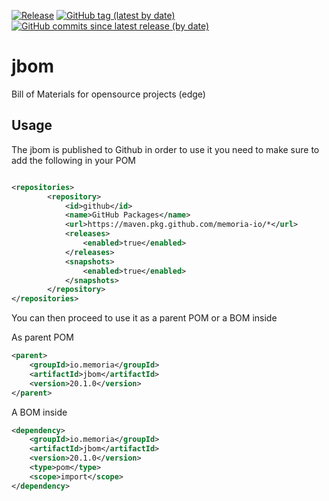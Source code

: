 [![Release](https://github.com/memoria-io/jbom/workflows/Release/badge.svg)](https://github.com/memoria-io/jbom/actions?query=workflow%3ARelease)
[![GitHub tag (latest by date)](https://img.shields.io/github/v/tag/memoria-io/jbom?label=Version&logo=github)](https://github.com/orgs/memoria-io/packages?repo_name=jbom)
[![GitHub commits since latest release (by date)](https://img.shields.io/github/commits-since/memoria-io/jbom/latest?logoColor=github)](https://github.com/memoria-io/jbom/commits/master)

# jbom

Bill of Materials for opensource projects (edge)

## Usage

The jbom is published to Github in order to use it you need to make sure to add the following in your POM

```xml

<repositories>
        <repository>
            <id>github</id>
            <name>GitHub Packages</name>
            <url>https://maven.pkg.github.com/memoria-io/*</url>
            <releases>
                <enabled>true</enabled>
            </releases>
            <snapshots>
                <enabled>true</enabled>
            </snapshots>
        </repository>
</repositories>
```

You can then proceed to use it as a parent POM or a BOM inside

As parent POM

```xml
<parent>
    <groupId>io.memoria</groupId>
    <artifactId>jbom</artifactId>
    <version>20.1.0</version>
</parent>
```


A BOM inside

```xml
<dependency>
    <groupId>io.memoria</groupId>
    <artifactId>jbom</artifactId>
    <version>20.1.0</version>
    <type>pom</type>
    <scope>import</scope>
</dependency>
```
